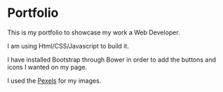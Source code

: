 # Portfolio

This is my portfolio to showcase my work a Web Developer.

I am using Html/CSS/Javascript to build it.

I have installed Bootstrap through Bower in order to add the buttons and icons I
wanted on my page.

I used the <a href="https://www.pexels.com">Pexels</a> for my images.
